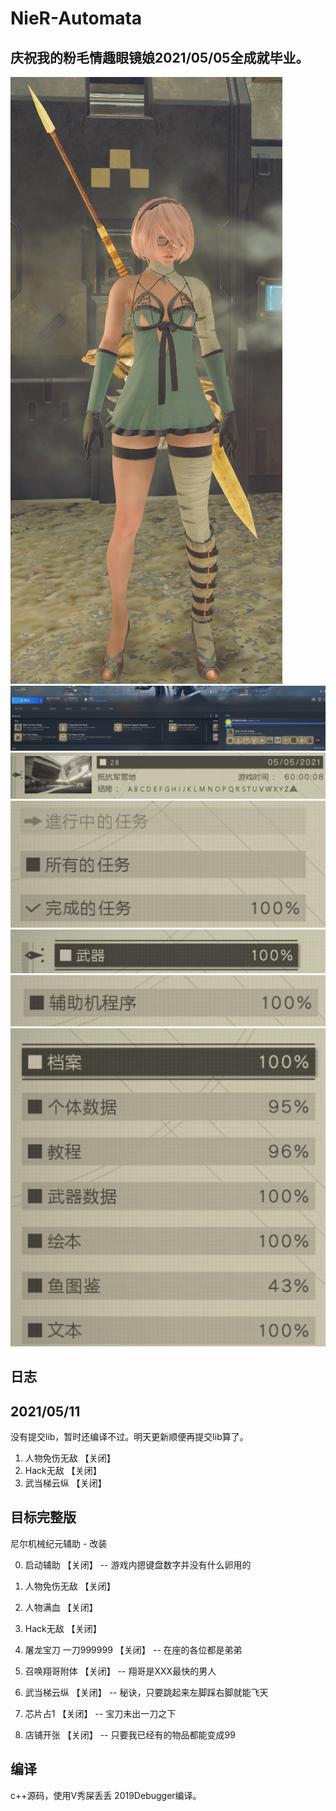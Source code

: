 NieR-Automata
===========================
## 庆祝我的粉毛情趣眼镜娘2021/05/05全成就毕业。
![a](https://github.com/xuwuorg/NieR-Automata/blob/main/img/a.png "a")
![b](https://github.com/xuwuorg/NieR-Automata/blob/main/img/b.png "b")
![c](https://github.com/xuwuorg/NieR-Automata/blob/main/img/c.png "c")
![d](https://github.com/xuwuorg/NieR-Automata/blob/main/img/d.png "d")
![e](https://github.com/xuwuorg/NieR-Automata/blob/main/img/e.png "e")
![f](https://github.com/xuwuorg/NieR-Automata/blob/main/img/f.png "f")
![g](https://github.com/xuwuorg/NieR-Automata/blob/main/img/g.png "g")

## 日志
## 2021/05/11

没有提交lib，暂时还编译不过。明天更新顺便再提交lib算了。

1. 人物免伤无敌          【关闭】
3. Hack无敌              【关闭】
6. 武当梯云纵            【关闭】

## 目标完整版
尼尔机械纪元辅助 - 改装

0. 启动辅助              【关闭】
    -- 游戏内摁键盘数字并没有什么卵用的

1. 人物免伤无敌          【关闭】
2. 人物满血              【关闭】
3. Hack无敌              【关闭】
4. 屠龙宝刀 一刀999999   【关闭】
    -- 在座的各位都是弟弟

5. 召唤翔哥附体          【关闭】
    -- 翔哥是XXX最快的男人
6. 武当梯云纵            【关闭】
    -- 秘诀，只要跳起来左脚踩右脚就能飞天
7. 芯片占1               【关闭】
    -- 宝刀未出一刀之下
8. 店铺开张              【关闭】
    -- 只要我已经有的物品都能变成99 

## 编译
c++源码，使用V秀屎丢丢 2019Debugger编译。

